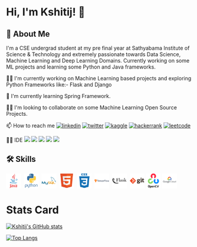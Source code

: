 # Hi, I'm Kshitij! 👋
## 🚀 About Me
I'm a CSE undergrad student at my pre final year at Sathyabama Institute of Science & Technology and extremely passionate towards Data Science, Machine Learning and Deep Learning Domains. Currently working on some ML projects and learning some Python and Java frameworks.

👩‍💻 I'm currently working on Machine Learning based projects and exploring Python Frameworks like:- Flask and Django

🧠 I'm currently learning Spring Framework.

👯‍♀️ I'm looking to collaborate on some Machine Learning Open Source Projects.

📫 How to reach me [![linkedin](https://img.shields.io/badge/linkedin-0A66C2?style=for-the-badge&logo=linkedin&logoColor=white)](https://www.linkedin.com/in/kshitij-barnwal-430082200/) [![twitter](https://img.shields.io/badge/twitter-1DA1F2?style=for-the-badge&logo=twitter&logoColor=white)](https://twitter.com/kshibarn) [![kaggle](https://img.shields.io/badge/Kaggle-20BEFF?style=for-the-badge&logo=Kaggle&logoColor=white)](https://www.kaggle.com/kshitijbarnwal) [![hackerrank](https://img.shields.io/badge/-Hackerrank-2EC866?style=for-the-badge&logo=HackerRank&logoColor=white)](https://www.hackerrank.com/kshibarn) [![leetcode](https://img.shields.io/badge/-LeetCode-FFA116?style=for-the-badge&logo=LeetCode&logoColor=black)](https://leetcode.com/kshibarn/)

👩‍💻 IDE <img src="https://img.shields.io/badge/Visual_Studio_Code-0078D4?style=for-the-badge&logo=visual%20studio%20code&logoColor=white" height="20"/> <img src="https://img.shields.io/badge/PyCharm-000000.svg?&style=for-the-badge&logo=PyCharm&logoColor=white" height="20"/> <img src="https://img.shields.io/badge/Colab-F9AB00?style=for-the-badge&logo=googlecolab&color=525252" height="20"/> <img src="https://img.shields.io/badge/Eclipse-2C2255?style=for-the-badge&logo=eclipse&logoColor=white" height="20"/> <img src="https://img.shields.io/badge/sublime_text-%23575757.svg?&style=for-the-badge&logo=sublime-text&logoColor=important" height="20"/>

## 🛠 Skills
<div>
  <img src="https://github.com/devicons/devicon/blob/master/icons/java/java-original-wordmark.svg" title="Java" alt="Java" width="40" height="40"/>&nbsp;
  <img src="https://github.com/devicons/devicon/blob/master/icons/python/python-original-wordmark.svg" title="Python" alt="Python" width="40" height="40"/>&nbsp;
  <img src="https://github.com/devicons/devicon/blob/master/icons/mysql/mysql-original-wordmark.svg" title="MySQL"  alt="MySQL" width="40" height="40"/>&nbsp;
  <img src="https://github.com/devicons/devicon/blob/master/icons/html5/html5-original.svg" title="HTML5" alt="HTML" width="40" height="40"/>&nbsp;
  <img src="https://github.com/devicons/devicon/blob/master/icons/css3/css3-plain-wordmark.svg"  title="CSS3" alt="CSS" width="40" height="40"/>&nbsp;
  <img src="https://github.com/devicons/devicon/blob/master/icons/tensorflow/tensorflow-original-wordmark.svg" title="Tensorflow" alt="Tensorflow" width="40" height="40"/>&nbsp;
  <img src="https://github.com/devicons/devicon/blob/master/icons/flask/flask-original-wordmark.svg" title="Flask" alt="Flask" width="40" height="40"/>&nbsp;
  <img src="https://github.com/devicons/devicon/blob/master/icons/git/git-original-wordmark.svg" title="Git" **alt="Git" width="40" height="40"/>
  <img src="https://github.com/devicons/devicon/blob/master/icons/opencv/opencv-original-wordmark.svg" title="OpenCV" **alt="OpenCV" width="40" height="40"/>
  <img src="https://github.com/devicons/devicon/blob/master/icons/googlecloud/googlecloud-original-wordmark.svg" title="GoogleCLoud" **alt="GoogleCloud" width="40" height="40"/>
</div>

# Stats Card
[![Kshitij's GitHub stats](https://github-readme-stats.vercel.app/api?username=kshibarn&show_icons=true&theme=dark)](https://github.com/anuraghazra/github-readme-stats)

[![Top Langs](https://github-readme-stats.vercel.app/api/top-langs/?username=kshibarn&theme=dark)](https://github.com/anuraghazra/github-readme-stats)
